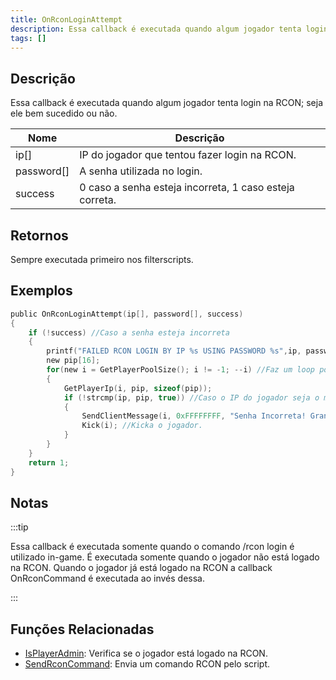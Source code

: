 ```yaml
---
title: OnRconLoginAttempt
description: Essa callback é executada quando algum jogador tenta login na RCON; seja ele bem sucedido ou não.
tags: []
---
```


## Descrição

Essa callback é executada quando algum jogador tenta login na RCON; seja ele bem sucedido ou não.

| Nome       | Descrição                                               |
| ---------- | ------------------------------------------------------- |
| ip[]       | IP do jogador que tentou fazer login na RCON.           |
| password[] | A senha utilizada no login.                             |
| success    | 0 caso a senha esteja incorreta, 1 caso esteja correta. |

## Retornos

Sempre executada primeiro nos filterscripts.

## Exemplos

```c
public OnRconLoginAttempt(ip[], password[], success)
{
    if (!success) //Caso a senha esteja incorreta
    {
        printf("FAILED RCON LOGIN BY IP %s USING PASSWORD %s",ip, password);
        new pip[16];
        for(new i = GetPlayerPoolSize(); i != -1; --i) //Faz um loop por todos os jogadores.
        {
            GetPlayerIp(i, pip, sizeof(pip));
            if (!strcmp(ip, pip, true)) //Caso o IP do jogador seja o mesmo que falhou ao realizar o login.
            {
                SendClientMessage(i, 0xFFFFFFFF, "Senha Incorreta! Grande abraço parça!"); //Envia uma mensagem de despedida :)
                Kick(i); //Kicka o jogador.
            }
        }
    }
    return 1;
}
```

## Notas

:::tip

Essa callback é executada somente quando o comando /rcon login é utilizado in-game. É executada somente quando o jogador não está logado na RCON. Quando o jogador já está logado na RCON a callback OnRconCommand é executada ao invés dessa.

:::

## Funções Relacionadas

- [IsPlayerAdmin](../functions/IsPlayerAdmin): Verifica se o jogador está logado na RCON.
- [SendRconCommand](../functions/SendRconCommand): Envia um comando RCON pelo script.
